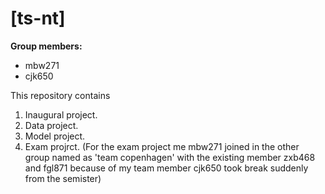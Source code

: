 # \[ts-nt\]

**Group members:**
- mbw271
- cjk650

This repository contains  
1. Inaugural project. 
2. Data project. 
3. Model project. 
4. Exam projrct. (For the exam project me mbw271 joined in the other group named as 'team copenhagen' with the existing member zxb468 and fgl871 because of my team member cjk650 took break suddenly from the semister)
